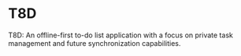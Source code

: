 # T8D

T8D: An offline-first to-do list application with a focus on private task management and future synchronization capabilities.
